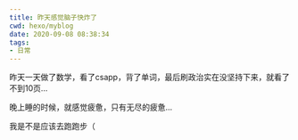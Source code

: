 ```yaml
---
title: 昨天感觉脑子快炸了
cwd: hexo/myblog
date: 2020-09-08 08:38:34
tags:
- 日常
---
```


昨天一天做了数学，看了csapp，背了单词，最后刷政治实在没坚持下来，就看了不到10页...

晚上睡的时候，就感觉疲惫，只有无尽的疲惫...

我是不是应该去跑跑步（

